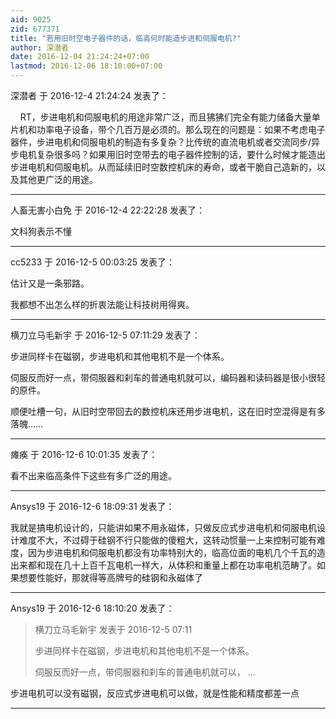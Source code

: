 ```yaml
---
aid: 9025
zid: 677371
title: "若用旧时空电子器件的话，临高何时能造步进和伺服电机?"
author: 深潜者
date: 2016-12-04 21:24:24+07:00
lastmod: 2016-12-06 18:10:00+07:00
---
```


深潜者 于 2016-12-4 21:24:24 发表了：

&nbsp; &nbsp; RT，步进电机和伺服电机的用途非常广泛，而且狒狒们完全有能力储备大量单片机和功率电子设备，带个几百万是必须的。那么现在的问题是：如果不考虑电子器件，步进电机和伺服电机的制造有多复杂？比传统的直流电机或者交流同步/异步电机复杂很多吗？如果用旧时空带去的电子器件控制的话，要什么时候才能造出步进电机和伺服电机。从而延续旧时空数控机床的寿命，或者干脆自己造新的，以及其他更广泛的用途。

---

人畜无害小白免 于 2016-12-4 22:22:28 发表了：

文科狗表示不懂

---

cc5233 于 2016-12-5 00:03:25 发表了：

估计又是一条邪路。

我都想不出怎么样的折衷法能让科技树用得爽。

---

横刀立马毛新宇 于 2016-12-5 07:11:29 发表了：

步进同样卡在磁钢，步进电机和其他电机不是一个体系。

伺服反而好一点，带伺服器和刹车的普通电机就可以，编码器和读码器是很小很轻的原件。

顺便吐槽一句，从旧时空带回去的数控机床还用步进电机，这在旧时空混得是有多落魄……

---

瘫痪 于 2016-12-6 10:01:35 发表了：

看不出来临高条件下这些有多广泛的用途。

---

Ansys19 于 2016-12-6 18:09:31 发表了：

我就是搞电机设计的，只能讲如果不用永磁体，只做反应式步进电机和伺服电机设计难度不大，不过碍于硅钢不行只能做的傻粗大，这转动惯量一上来控制可能有难度，因为步进电机和伺服电机都没有功率特别大的，临高位面的电机几个千瓦的造出来都和现在几十上百千瓦电机一样大，从体积和重量上都在功率电机范畴了。如果想要性能好，那就得等高牌号的硅钢和永磁体了

---

Ansys19 于 2016-12-6 18:10:20 发表了：

> 横刀立马毛新宇 发表于 2016-12-5 07:11
>
> 步进同样卡在磁钢，步进电机和其他电机不是一个体系。
>
> 伺服反而好一点，带伺服器和刹车的普通电机就可以， ...

步进电机可以没有磁钢，反应式步进电机可以做，就是性能和精度都差一点

---
